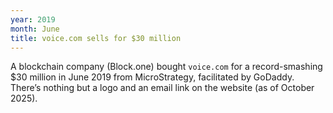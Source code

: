 ```yaml
---
year: 2019
month: June
title: voice.com sells for $30 million
---
```


A blockchain company (Block.one) bought `voice.com` for a record-smashing $30 million in June 2019 from MicroStrategy, facilitated by GoDaddy. There’s nothing but a logo and an email link on the website (as of October 2025).
